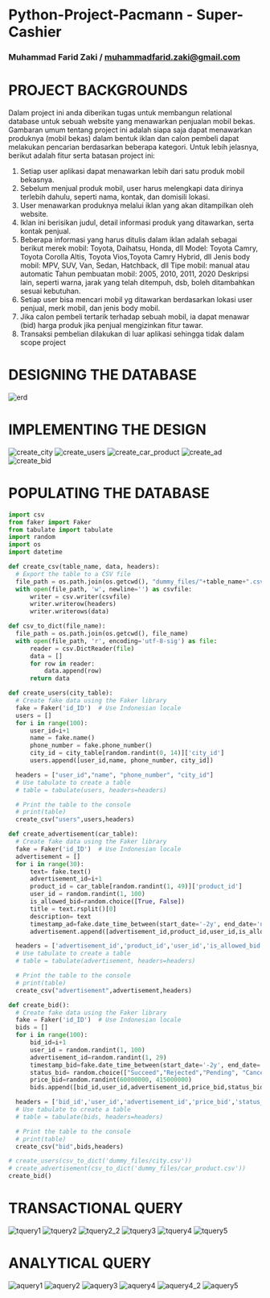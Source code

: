 # Python-Project-Pacmann - Super-Cashier
### Muhammad Farid Zaki / muhammadfarid.zaki@gmail.com

# PROJECT BACKGROUNDS
Dalam project ini anda diberikan tugas untuk membangun relational database untuk sebuah website yang menawarkan penjualan mobil bekas. Gambaran umum tentang project ini adalah siapa saja dapat menawarkan produknya (mobil bekas) dalam bentuk iklan dan calon pembeli dapat melakukan pencarian berdasarkan beberapa kategori. Untuk lebih jelasnya, berikut adalah fitur serta batasan project ini:

1. Setiap user aplikasi dapat menawarkan lebih dari satu produk mobil bekasnya.
2. Sebelum menjual produk mobil, user harus melengkapi data dirinya terlebih dahulu, seperti nama, kontak, dan domisili lokasi.
3. User menawarkan produknya melalui iklan yang akan ditampilkan oleh website.
4. Iklan ini berisikan judul, detail informasi produk yang ditawarkan, serta kontak penjual.
5. Beberapa informasi yang harus ditulis dalam iklan adalah sebagai berikut
merek mobil: Toyota, Daihatsu, Honda, dll
Model: Toyota Camry, Toyota Corolla Altis, Toyota Vios,Toyota Camry Hybrid, dll
Jenis body mobil: MPV, SUV, Van, Sedan, Hatchback, dll
Tipe mobil: manual atau automatic
Tahun pembuatan mobil: 2005, 2010, 2011, 2020 
Deskripsi lain, seperti warna, jarak yang telah ditempuh, dsb,  boleh ditambahkan sesuai kebutuhan.
6. Setiap user bisa mencari mobil yg ditawarkan berdasarkan lokasi user penjual, merk mobil, dan jenis body mobil.
7. Jika calon pembeli tertarik terhadap sebuah mobil, ia dapat menawar (bid) harga produk jika penjual mengizinkan fitur tawar.
7. Transaksi pembelian dilakukan di luar aplikasi sehingga tidak dalam scope project

# DESIGNING THE DATABASE
![erd](img/erd.png)

# IMPLEMENTING THE DESIGN
![create_city](img/create_table/create_city.png)
![create_users](img/create_table/create_users.png)
![create_car_product](img/create_table/create_car_product.png)
![create_ad](img/create_table/create_ad.png)
![create_bid](img/create_table/create_bid.png)

# POPULATING THE DATABASE
  ```python
  import csv
from faker import Faker
from tabulate import tabulate
import random
import os
import datetime

def create_csv(table_name, data, headers):
    # Export the table to a CSV file
    file_path = os.path.join(os.getcwd(), "dummy_files/"+table_name+".csv")
    with open(file_path, 'w', newline='') as csvfile:
        writer = csv.writer(csvfile)
        writer.writerow(headers)
        writer.writerows(data)

def csv_to_dict(file_name):
    file_path = os.path.join(os.getcwd(), file_name)
    with open(file_path, 'r', encoding='utf-8-sig') as file:
        reader = csv.DictReader(file)
        data = []
        for row in reader:
            data.append(row)
        return data

def create_users(city_table):
    # Create fake data using the Faker library
    fake = Faker('id_ID')  # Use Indonesian locale
    users = []
    for i in range(100):
        user_id=i+1
        name = fake.name()
        phone_number = fake.phone_number()
        city_id = city_table[random.randint(0, 14)]['city_id']
        users.append([user_id,name, phone_number, city_id])

    headers = ["user_id","name", "phone_number", "city_id"]
    # Use tabulate to create a table
    # table = tabulate(users, headers=headers)

    # Print the table to the console
    # print(table)
    create_csv("users",users,headers)

def create_advertisement(car_table):
    # Create fake data using the Faker library
    fake = Faker('id_ID')  # Use Indonesian locale
    advertisement = []
    for i in range(30):
        text= fake.text()
        advertisement_id=i+1
        product_id = car_table[random.randint(1, 49)]['product_id']
        user_id = random.randint(1, 100)
        is_allowed_bid=random.choice([True, False])
        title = text.rsplit()[0]
        description= text
        timestamp_ad=fake.date_time_between(start_date='-2y', end_date='now')
        advertisement.append([advertisement_id,product_id,user_id,is_allowed_bid,title,description,timestamp_ad])

    headers = ['advertisement_id','product_id','user_id','is_allowed_bid','title','description','timestamp_ad']
    # Use tabulate to create a table
    # table = tabulate(advertisement, headers=headers)

    # Print the table to the console
    # print(table)
    create_csv("advertisement",advertisement,headers)

def create_bid():
    # Create fake data using the Faker library
    fake = Faker('id_ID')  # Use Indonesian locale
    bids = []
    for i in range(100):
        bid_id=i+1
        user_id = random.randint(1, 100)
        advertisement_id=random.randint(1, 29)
        timestamp_bid=fake.date_time_between(start_date='-2y', end_date='now')
        status_bid= random.choice(["Succeed","Rejected","Pending", "Canceled"])
        price_bid=random.randint(60000000, 415000000)
        bids.append([bid_id,user_id,advertisement_id,price_bid,status_bid,timestamp_bid])

    headers = ['bid_id','user_id','advertisement_id','price_bid','status_bid','timestamp_bid']
    # Use tabulate to create a table
    # table = tabulate(bids, headers=headers)

    # Print the table to the console
    # print(table)
    create_csv("bid",bids,headers)

# create_users(csv_to_dict('dummy_files/city.csv'))
# create_advertisement(csv_to_dict('dummy_files/car_product.csv'))
create_bid()
  ```
# TRANSACTIONAL QUERY
![tquery1](img/transactional_queries/tquery1.png)
![tquery2](img/transactional_queries/tquery2.png)
![tquery2_2](img/transactional_queries/tquery2_2.png)
![tquery3](img/transactional_queries/tquery3.png)
![tquery4](img/transactional_queries/tquery4.png)
![tquery5](img/transactional_queries/tquery5.png)

# ANALYTICAL QUERY
![aquery1](img/analitical_queries/aquery1.png)
![aquery2](img/analitical_queries/aquery2.png)
![aquery3](img/analitical_queries/aquery3.png)
![aquery4](img/analitical_queries/aquery4.png)
![aquery4_2](img/analitical_queries/aquery4_2.png)
![aquery5](img/analitical_queries/aquery5.png)
